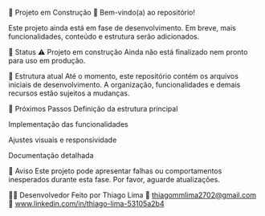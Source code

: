 🚧 Projeto em Construção 🚧
Bem-vindo(a) ao repositório!

Este projeto ainda está em fase de desenvolvimento. Em breve, mais funcionalidades, conteúdo e estrutura serão adicionados.

📌 Status
⚠️ Projeto em construção
Ainda não está finalizado nem pronto para uso em produção.

📁 Estrutura atual
Até o momento, este repositório contém os arquivos iniciais de desenvolvimento. A organização, funcionalidades e demais recursos estão sujeitos a mudanças.

📅 Próximos Passos
Definição da estrutura principal

Implementação das funcionalidades

Ajustes visuais e responsividade

Documentação detalhada

📢 Aviso
Este projeto pode apresentar falhas ou comportamentos inesperados durante esta fase. Por favor, aguarde atualizações.

👨‍💻 Desenvolvedor
Feito por Thiago Lima
📧 thiagommlima2702@gmail.com
🔗 www.linkedin.com/in/thiago-lima-53105a2b4
